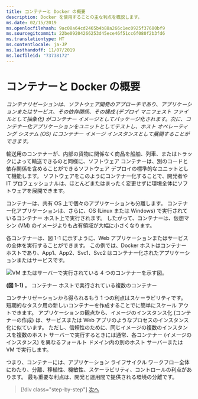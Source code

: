 ```yaml
---
title: コンテナーと Docker の概要
description: Docker を使用することの主な利点を概説します。
ms.date: 02/15/2019
ms.openlocfilehash: 9ac08a64cd2465b4b88a266c1ec0925f37680bf9
ms.sourcegitcommit: 22be09204266253d45ece46f51cc6f080f2b3fd6
ms.translationtype: HT
ms.contentlocale: ja-JP
ms.lasthandoff: 11/07/2019
ms.locfileid: "73738172"
---
```

# <a name="introduction-to-containers-and-docker"></a>コンテナーと Docker の概要

*コンテナリゼーションは、ソフトウェア開発のアプローチであり、アプリケーションまたはサービス、その依存関係、その構成 (デプロイ マニフェスト ファイルとして抽象化) がコンテナー イメージとしてパッケージ化されます。次に、コンテナー化アプリケーションをユニットとしてテストし、ホスト オペレーティング システム (OS) にコンテナー イメージ インスタンスとして展開することができます。*

輸送用のコンテナーが、内部の貨物に関係なく商品を船舶、列車、またはトラックによって輸送できるのと同様に、ソフトウェア コンテナーは、別のコードと依存関係を含めることができるソフトウェア デプロイの標準的なユニットとして機能します。 ソフトウェアをこのようにコンテナー化することで、開発者や IT プロフェッショナルは、ほとんどまたはまったく変更せずに環境全体にソフトウェアを展開できます。

コンテナーは、共有 OS 上で個々のアプリケーションも分離します。 コンテナー化アプリケーションは、さらに、OS (Linux または Windows) で実行されているコンテナー ホスト上で実行されます。 したがって、コンテナーは、仮想マシン (VM) のイメージよりも占有領域が大幅に小さくなります。

各コンテナーは、図 1-1 に示すように、Web アプリケーションまたはサービスの全体を実行することができます。 この例では、Docker ホストはコンテナー ホストであり、App1、App2、Svc1、Svc2 はコンテナー化されたアプリケーションまたはサービスです。

![VM またはサーバーで実行されている 4 つのコンテナーを示す図。](./media/index/multiple-containers-single-host.png)

**(図 1-1)** 。 コンテナー ホストで実行されている複数のコンテナー

コンテナリゼーションから得られるもう 1 つの利点はスケーラビリティです。 短期的なタスク用の新しいコンテナーを作成することでに簡単にスケール アウトできます。 アプリケーションの観点から、イメージのインスタンス化 (コンテナーの作成) は、サービスまたは Web アプリのようなプロセスのインスタンス化に似ています。 ただし、信頼性のために、同じイメージの複数のインスタンスを複数のホスト サーバーで実行するときには通常、各コンテナー (イメージのインスタンス) を異なるフォールト ドメイン内の別のホスト サーバーまたは VM で実行します。

つまり、コンテナーには、アプリケーション ライフサイクル ワークフロー全体にわたり、分離、移植性、機敏性、スケーラビリティ、コントロールの利点があります。 最も重要な利点は、開発と運用間で提供される環境の分離です。

>[!div class="step-by-step"]
>[次へ](what-is-docker.md)
